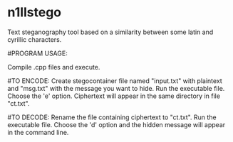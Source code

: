 # n1llstego
Text steganography tool based on a similarity between some latin and cyrillic characters.

#PROGRAM USAGE:

Compile .cpp files and execute.

#TO ENCODE:
Create stegocontainer file named "input.txt" with plaintext and "msg.txt" with the message you want to hide. Run the executable file. Choose the 'e' option. Ciphertext will appear in the same directory in file "ct.txt". 
 
#TO DECODE:
Rename the file containing ciphertext to "ct.txt". Run the executable file. Choose the 'd' option and the hidden message will appear in the command line. 
